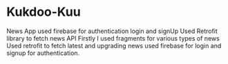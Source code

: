 # Kukdoo-Kuu
News App used firebase for authentication login and signUp
Used Retrofit library to fetch news API
Firstly I used fragments for various types of news
Used retrofit to fetch latest and upgrading news 
used firebase for login and signup for authentication.

